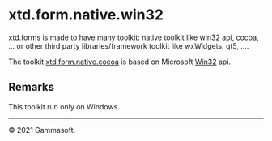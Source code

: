 
# xtd.form.native.win32

xtd.forms is made to have many toolkit: native toolkit like win32 api, cocoa, ... or other third party libraries/framework toolkit like wxWidgets, qt5, ....

The toolkit [xtd.form.native.cocoa](.) is based on Microsoft [Win32](https://docs.microsoft.com/en-us/windows/apps/desktop/) api.

## Remarks

This toolkit run only on Windows.

______________________________________________________________________________________________

© 2021 Gammasoft.
